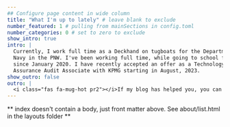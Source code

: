 ```yaml
---
## Configure page content in wide column
title: "What I'm up to lately" # leave blank to exclude
number_featured: 1 # pulling from mainSections in config.toml
number_categories: 0 # set to zero to exclude
show_intro: true
intro: |
  Currently, I work full time as a Deckhand on tugboats for the Department of the
  Navy in the PNW. I've been working full time, while going to school full time,
  since January 2020. I have recently accepted an offer as a Technology
  Assurance Audit Associate with KPMG starting in August, 2023.
show_outro: false
outro: |
  <i class="fas fa-mug-hot pr2"></i>If my blog has helped you, you can [buy me a coffee](https://ko-fi.com/)!
---
```


** index doesn't contain a body, just front matter above.
See about/list.html in the layouts folder **
